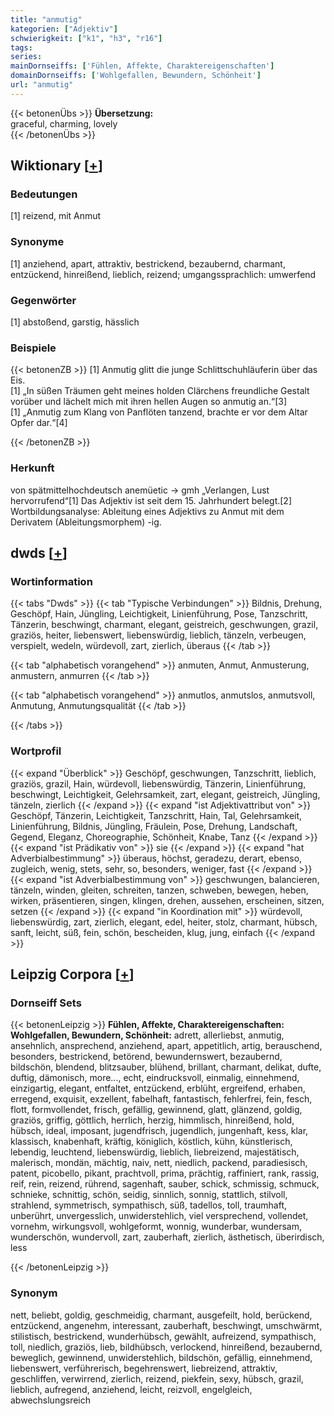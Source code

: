 ```yaml
---
title: "anmutig"
kategorien: ["Adjektiv"]
schwierigkeit: ["k1", "h3", "r16"]
tags:
series:
mainDornseiffs: ['Fühlen, Affekte, Charaktereigenschaften']
domainDornseiffs: ['Wohlgefallen, Bewundern, Schönheit']
url: "anmutig"
---
```


{{< betonenÜbs >}}
**Übersetzung:**  
graceful, charming, lovely  
{{< /betonenÜbs >}}

## Wiktionary [[+](https://de.wiktionary.org/wiki/anmutig)]

### Bedeutungen
[1] reizend, mit Anmut  

### Synonyme
[1] anziehend,  apart, attraktiv, bestrickend, bezaubernd, charmant, entzückend, hinreißend, lieblich, reizend; umgangssprachlich: umwerfend  

### Gegenwörter
[1] abstoßend, garstig, hässlich  

### Beispiele
{{< betonenZB >}}
[1] Anmutig glitt die junge Schlittschuhläuferin über das Eis.  
[1] „In süßen Träumen geht meines holden Clärchens freundliche Gestalt vorüber und lächelt mich mit ihren hellen Augen so anmutig an.“[3]  
[1] „Anmutig zum Klang von Panflöten tanzend, brachte er vor dem Altar Opfer dar.“[4]  

{{< /betonenZB >}}
### Herkunft
von spätmittelhochdeutsch anemüetic → gmh „Verlangen, Lust hervorrufend“[1] Das Adjektiv ist seit dem 15. Jahrhundert belegt.[2]  
Wortbildungsanalyse: Ableitung eines Adjektivs zu Anmut mit dem Derivatem (Ableitungsmorphem) -ig.  



## dwds [[+](https://www.dwds.de/wb/anmutig)]

### Wortinformation
{{< tabs "Dwds" >}}
{{< tab "Typische Verbindungen" >}}
Bildnis, Drehung, Geschöpf, Hain, Jüngling, Leichtigkeit, Linienführung, Pose, Tanzschritt, Tänzerin, beschwingt, charmant, elegant, geistreich, geschwungen, grazil, graziös, heiter, liebenswert, liebenswürdig, lieblich, tänzeln, verbeugen, verspielt, wedeln, würdevoll, zart, zierlich, überaus
{{< /tab >}}

{{< tab "alphabetisch vorangehend" >}}
anmuten, Anmut, Anmusterung, anmustern, anmurren
{{< /tab >}}

{{< tab "alphabetisch vorangehend" >}}
anmutlos, anmutslos, anmutsvoll, Anmutung, Anmutungsqualität
{{< /tab >}}

{{< /tabs >}}

### Wortprofil
{{< expand "Überblick" >}} Geschöpf, geschwungen, Tanzschritt, lieblich, graziös, grazil, Hain, würdevoll, liebenswürdig, Tänzerin, Linienführung, beschwingt, Leichtigkeit, Gelehrsamkeit, zart, elegant, geistreich, Jüngling, tänzeln, zierlich {{< /expand >}}
{{< expand "ist Adjektivattribut von" >}} Geschöpf, Tänzerin, Leichtigkeit, Tanzschritt, Hain, Tal, Gelehrsamkeit, Linienführung, Bildnis, Jüngling, Fräulein, Pose, Drehung, Landschaft, Gegend, Eleganz, Choreographie, Schönheit, Knabe, Tanz {{< /expand >}}
{{< expand "ist Prädikativ von" >}} sie {{< /expand >}}
{{< expand "hat Adverbialbestimmung" >}} überaus, höchst, geradezu, derart, ebenso, zugleich, wenig, stets, sehr, so, besonders, weniger, fast {{< /expand >}}
{{< expand "ist Adverbialbestimmung von" >}} geschwungen, balancieren, tänzeln, winden, gleiten, schreiten, tanzen, schweben, bewegen, heben, wirken, präsentieren, singen, klingen, drehen, aussehen, erscheinen, sitzen, setzen {{< /expand >}}
{{< expand "in Koordination mit" >}} würdevoll, liebenswürdig, zart, zierlich, elegant, edel, heiter, stolz, charmant, hübsch, sanft, leicht, süß, fein, schön, bescheiden, klug, jung, einfach {{< /expand >}}

## Leipzig Corpora [[+](https://corpora.uni-leipzig.de/en/res?word=anmutig&corpusId=deu_newscrawl-public_2018)]

### Dornseiff Sets
{{< betonenLeipzig >}}
**Fühlen, Affekte, Charaktereigenschaften:**  
**Wohlgefallen, Bewundern, Schönheit:** adrett, allerliebst, anmutig, ansehnlich, ansprechend, anziehend, apart, appetitlich, artig, berauschend, besonders, bestrickend, betörend, bewundernswert, bezaubernd, bildschön, blendend, blitzsauber, blühend, brillant, charmant, delikat, dufte, duftig, dämonisch, more..., echt, eindrucksvoll, einmalig, einnehmend, einzigartig, elegant, entfaltet, entzückend, erblüht, ergreifend, erhaben, erregend, exquisit, exzellent, fabelhaft, fantastisch, fehlerfrei, fein, fesch, flott, formvollendet, frisch, gefällig, gewinnend, glatt, glänzend, goldig, graziös, griffig, göttlich, herrlich, herzig, himmlisch, hinreißend, hold, hübsch, ideal, imposant, jugendfrisch, jugendlich, jungenhaft, kess, klar, klassisch, knabenhaft, kräftig, königlich, köstlich, kühn, künstlerisch, lebendig, leuchtend, liebenswürdig, lieblich, liebreizend, majestätisch, malerisch, mondän, mächtig, naiv, nett, niedlich, packend, paradiesisch, patent, picobello, pikant, prachtvoll, prima, prächtig, raffiniert, rank, rassig, reif, rein, reizend, rührend, sagenhaft, sauber, schick, schmissig, schmuck, schnieke, schnittig, schön, seidig, sinnlich, sonnig, stattlich, stilvoll, strahlend, symmetrisch, sympathisch, süß, tadellos, toll, traumhaft, unberührt, unvergesslich, unwiderstehlich, viel versprechend, vollendet, vornehm, wirkungsvoll, wohlgeformt, wonnig, wunderbar, wundersam, wunderschön, wundervoll, zart, zauberhaft, zierlich, ästhetisch, überirdisch, less  

{{< /betonenLeipzig >}}

### Synonym
nett, beliebt, goldig, geschmeidig, charmant, ausgefeilt, hold, berückend, entzückend, angenehm, interessant, zauberhaft, beschwingt, umschwärmt, stilistisch, bestrickend, wunderhübsch, gewählt, aufreizend, sympathisch, toll, niedlich, graziös, lieb, bildhübsch, verlockend, hinreißend, bezaubernd, beweglich, gewinnend, unwiderstehlich, bildschön, gefällig, einnehmend, liebenswert, verführerisch, begehrenswert, liebreizend, attraktiv, geschliffen, verwirrend, zierlich, reizend, piekfein, sexy, hübsch, grazil, lieblich, aufregend, anziehend, leicht, reizvoll, engelgleich, abwechslungsreich

